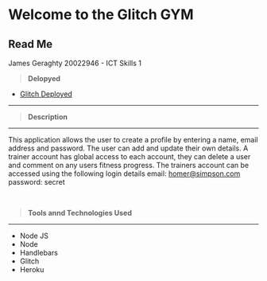 Welcome to the Glitch GYM 
================================



## Read Me
James Geraghty 20022946 - ICT Skills 1


> **Delopyed**
- [Glitch Deployed](https://jamesgeraghty-ict-fitness-app-4.glitch.me/)


---

> **Description**
---
This application allows the user to create a profile by entering a name, email address and password. The user can add and update their own details. 
A trainer account has global access to each account, they can delete a user and comment on any users fitness progress. The trainers account can be accessed using the following 
login details
email: homer@simpson.com
password: secret


<p>&nbsp;</p>

> **Tools annd Technologies Used**
---

- Node JS
- Node
- Handlebars
- Glitch
- Heroku




<p>&nbsp;</p>
